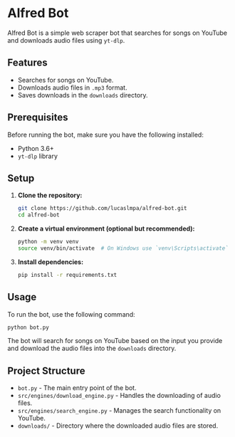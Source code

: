 
# Alfred Bot

Alfred Bot is a simple web scraper bot that searches for songs on YouTube and downloads audio files using `yt-dlp`.

## Features
- Searches for songs on YouTube.
- Downloads audio files in `.mp3` format.
- Saves downloads in the `downloads` directory.

## Prerequisites

Before running the bot, make sure you have the following installed:

- Python 3.6+
- `yt-dlp` library

## Setup

1. **Clone the repository:**

   ```bash
   git clone https://github.com/lucaslmpa/alfred-bot.git
   cd alfred-bot
   ```

2. **Create a virtual environment (optional but recommended):**

   ```bash
   python -m venv venv
   source venv/bin/activate  # On Windows use `venv\Scripts\activate`
   ```

3. **Install dependencies:**

   ```bash
   pip install -r requirements.txt
   ```

## Usage

To run the bot, use the following command:

```bash
python bot.py
```

The bot will search for songs on YouTube based on the input you provide and download the audio files into the `downloads` directory.

## Project Structure

- `bot.py` - The main entry point of the bot.
- `src/engines/download_engine.py` - Handles the downloading of audio files.
- `src/engines/search_engine.py` - Manages the search functionality on YouTube.
- `downloads/` - Directory where the downloaded audio files are stored.
